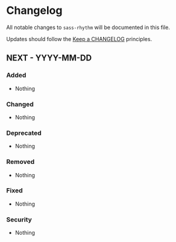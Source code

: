 # Changelog

All notable changes to `sass-rhythm` will be documented in this file.

Updates should follow the [Keep a CHANGELOG](https://keepachangelog.com/) principles.

## NEXT - YYYY-MM-DD

### Added
- Nothing

### Changed
- Nothing

### Deprecated
- Nothing

### Removed
- Nothing

### Fixed
- Nothing

### Security
- Nothing
